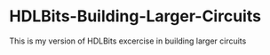 # HDLBits-Building-Larger-Circuits
This is my version of HDLBits excercise in building larger circuits
